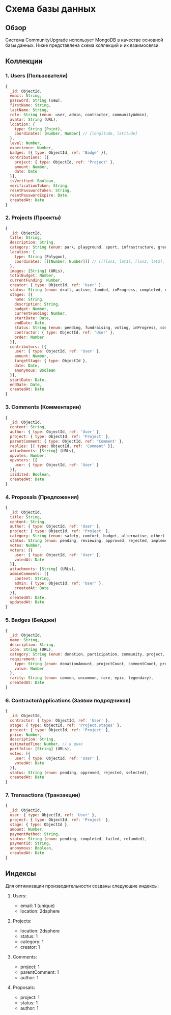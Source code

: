 # Схема базы данных

## Обзор

Система CommunityUpgrade использует MongoDB в качестве основной базы данных. Ниже представлена схема коллекций и их взаимосвязи.

## Коллекции

### 1. Users (Пользователи)

```javascript
{
  _id: ObjectId,
  email: String,
  password: String (хеш),
  firstName: String,
  lastName: String,
  role: String (enum: user, admin, contractor, communityAdmin),
  avatar: String (URL),
  location: {
    type: String (Point),
    coordinates: [Number, Number] // [longitude, latitude]
  },
  level: Number,
  experience: Number,
  badges: [{ type: ObjectId, ref: 'Badge' }],
  contributions: [{
    project: { type: ObjectId, ref: 'Project' },
    amount: Number,
    date: Date
  }],
  isVerified: Boolean,
  verificationToken: String,
  resetPasswordToken: String,
  resetPasswordExpire: Date,
  createdAt: Date
}
```

### 2. Projects (Проекты)

```javascript
{
  _id: ObjectId,
  title: String,
  description: String,
  category: String (enum: park, playground, sport, infrastructure, green, other),
  location: {
    type: String (Polygon),
    coordinates: [[[Number, Number]]] // [[[lon1, lat1], [lon2, lat2], ...]]
  },
  images: [String] (URLs),
  totalBudget: Number,
  currentFunding: Number,
  creator: { type: ObjectId, ref: 'User' },
  status: String (enum: draft, active, funded, inProgress, completed, canceled),
  stages: [{
    name: String,
    description: String,
    budget: Number,
    currentFunding: Number,
    startDate: Date,
    endDate: Date,
    status: String (enum: pending, fundraising, voting, inProgress, completed),
    contractor: { type: ObjectId, ref: 'User' },
    order: Number
  }],
  contributors: [{
    user: { type: ObjectId, ref: 'User' },
    amount: Number,
    targetStage: { type: ObjectId },
    date: Date,
    anonymous: Boolean
  }],
  startDate: Date,
  endDate: Date,
  createdAt: Date
}
```

### 3. Comments (Комментарии)

```javascript
{
  _id: ObjectId,
  content: String,
  author: { type: ObjectId, ref: 'User' },
  project: { type: ObjectId, ref: 'Project' },
  parentComment: { type: ObjectId, ref: 'Comment' },
  replies: [{ type: ObjectId, ref: 'Comment' }],
  attachments: [String] (URLs),
  upvotes: Number,
  upvoters: [{
    user: { type: ObjectId, ref: 'User' }
  }],
  isEdited: Boolean,
  createdAt: Date
}
```

### 4. Proposals (Предложения)

```javascript
{
  _id: ObjectId,
  title: String,
  content: String,
  author: { type: ObjectId, ref: 'User' },
  project: { type: ObjectId, ref: 'Project' },
  category: String (enum: safety, comfort, budget, alternative, other),
  status: String (enum: pending, reviewing, approved, rejected, implemented),
  votes: Number,
  voters: [{
    user: { type: ObjectId, ref: 'User' },
    votedAt: Date
  }],
  attachments: [String] (URLs),
  adminComments: [{
    content: String,
    admin: { type: ObjectId, ref: 'User' },
    createdAt: Date
  }],
  createdAt: Date,
  updatedAt: Date
}
```

### 5. Badges (Бейджи)

```javascript
{
  _id: ObjectId,
  name: String,
  description: String,
  icon: String (URL),
  category: String (enum: donation, participation, community, project, special),
  requirement: {
    type: String (enum: donationAmount, projectCount, commentCount, proposalCount, inviteCount, special),
    value: Number
  },
  rarity: String (enum: common, uncommon, rare, epic, legendary),
  createdAt: Date
}
```

### 6. ContractorApplications (Заявки подрядчиков)

```javascript
{
  _id: ObjectId,
  contractor: { type: ObjectId, ref: 'User' },
  stage: { type: ObjectId, ref: 'Project.stages' },
  project: { type: ObjectId, ref: 'Project' },
  price: Number,
  description: String,
  estimatedTime: Number, // в днях
  portfolio: [String] (URLs),
  votes: [{
    user: { type: ObjectId, ref: 'User' },
    votedAt: Date
  }],
  status: String (enum: pending, approved, rejected, selected),
  createdAt: Date
}
```

### 7. Transactions (Транзакции)

```javascript
{
  _id: ObjectId,
  user: { type: ObjectId, ref: 'User' },
  project: { type: ObjectId, ref: 'Project' },
  stage: { type: ObjectId },
  amount: Number,
  paymentMethod: String,
  status: String (enum: pending, completed, failed, refunded),
  paymentId: String,
  anonymous: Boolean,
  createdAt: Date
}
```

## Индексы

Для оптимизации производительности созданы следующие индексы:

1. Users:
   - email: 1 (unique)
   - location: 2dsphere

2. Projects:
   - location: 2dsphere
   - status: 1
   - category: 1
   - creator: 1

3. Comments:
   - project: 1
   - parentComment: 1
   - author: 1

4. Proposals:
   - project: 1
   - status: 1
   - author: 1


